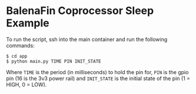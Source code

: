 # BalenaFin Coprocessor Sleep Example

To run the script, ssh into the main container and run the following commands:

```
$ cd app
$ python main.py TIME PIN INIT_STATE
```

Where `TIME` is the period (in milliseconds) to hold the pin for, `PIN` is the gpio pin (16 is the 3v3 power rail) and `INIT_STATE` is the initial state of the pin (1 = HIGH, 0 = LOW).
